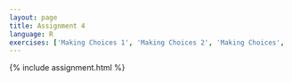 ```yaml
---
layout: page
title: Assignment 4
language: R
exercises: ['Making Choices 1', 'Making Choices 2', 'Making Choices', 'Combining Basics']
---
```


{% include assignment.html %}
